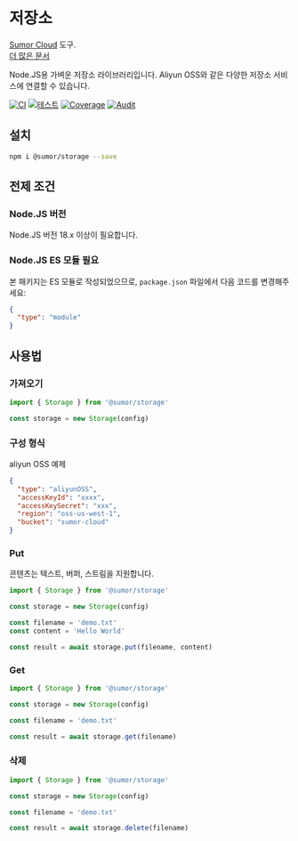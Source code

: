 # 저장소

[Sumor Cloud](https://sumor.cloud) 도구.  
[더 많은 문서](https://sumor.cloud/storage)

Node.JS용 가벼운 저장소 라이브러리입니다.
Aliyun OSS와 같은 다양한 저장소 서비스에 연결할 수 있습니다.

[![CI](https://github.com/sumor-cloud/storage/actions/workflows/ci.yml/badge.svg)](https://github.com/sumor-cloud/storage/actions/workflows/ci.yml)
[![테스트](https://github.com/sumor-cloud/storage/actions/workflows/ut.yml/badge.svg)](https://github.com/sumor-cloud/storage/actions/workflows/ut.yml)
[![Coverage](https://github.com/sumor-cloud/storage/actions/workflows/coverage.yml/badge.svg)](https://github.com/sumor-cloud/storage/actions/workflows/coverage.yml)
[![Audit](https://github.com/sumor-cloud/storage/actions/workflows/audit.yml/badge.svg)](https://github.com/sumor-cloud/storage/actions/workflows/audit.yml)

## 설치

```bash
npm i @sumor/storage --save
```

## 전제 조건

### Node.JS 버전

Node.JS 버전 18.x 이상이 필요합니다.

### Node.JS ES 모듈 필요

본 패키지는 ES 모듈로 작성되었으므로,
`package.json` 파일에서 다음 코드를 변경해주세요:

```json
{
  "type": "module"
}
```

## 사용법

### 가져오기

```js
import { Storage } from '@sumor/storage'

const storage = new Storage(config)
```

### 구성 형식

aliyun OSS 예제

```json
{
  "type": "aliyunOSS",
  "accessKeyId": "xxxx",
  "accessKeySecret": "xxx",
  "region": "oss-us-west-1",
  "bucket": "sumor-cloud"
}
```

### Put

콘텐츠는 텍스트, 버퍼, 스트림을 지원합니다.

```js
import { Storage } from '@sumor/storage'

const storage = new Storage(config)

const filename = 'demo.txt'
const content = 'Hello World'

const result = await storage.put(filename, content)
```

### Get

```js
import { Storage } from '@sumor/storage'

const storage = new Storage(config)

const filename = 'demo.txt'

const result = await storage.get(filename)
```

### 삭제

```js
import { Storage } from '@sumor/storage'

const storage = new Storage(config)

const filename = 'demo.txt'

const result = await storage.delete(filename)
```
